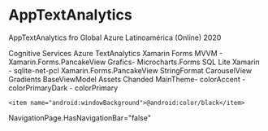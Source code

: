 # AppTextAnalytics
AppTextAnalytics fro Global Azure Latinoamérica (Online) 2020

Cognitive Services 
Azure TextAnalytics
Xamarin Forms
MVVM - Xamarin.Forms.PancakeView
Grafics- Microcharts.Forms 
SQL Lite Xamarin - sqlite-net-pcl
Xamarin.Forms.PancakeView
StringFormat
CarouselView
Gradients
BaseViewModel
Assets
Chanded MainTheme- colorAccent - colorPrimaryDark - colorPrimary
<!--Add windowBackground to remove the color white when launch app before the splash screem -->
    <item name="android:windowBackground">@android:color/black</item>
    
NavigationPage.HasNavigationBar="false"
